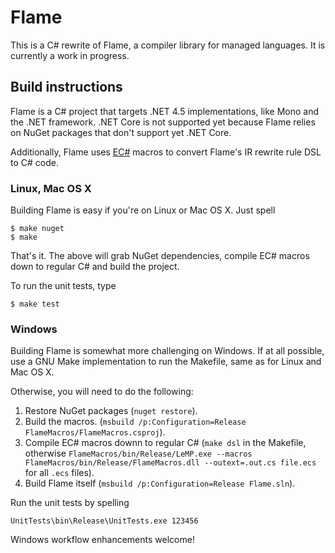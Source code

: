 # Flame

This is a C# rewrite of Flame, a compiler library for managed languages. It is currently a work in progress.

## Build instructions

Flame is a C# project that targets .NET 4.5 implementations, like Mono and the .NET framework. .NET Core is not supported yet because Flame relies on NuGet packages that don't support yet .NET Core.

Additionally, Flame uses [EC#](http://ecsharp.net/) macros to convert Flame's IR rewrite rule DSL to C# code.

### Linux, Mac OS X

Building Flame is easy if you're on Linux or Mac OS X. Just spell
```console
$ make nuget
$ make
```

That's it. The above will grab NuGet dependencies, compile EC# macros down to regular C# and build the project.

To run the unit tests, type
```console
$ make test
```

### Windows

Building Flame is somewhat more challenging on Windows. If at all possible, use a GNU Make implementation to run the Makefile, same as for Linux and Mac OS X.

Otherwise, you will need to do the following:

  1. Restore NuGet packages (`nuget restore`).
  2. Build the macros. (`msbuild /p:Configuration=Release FlameMacros/FlameMacros.csproj`).
  3. Compile EC# macros downn to regular C# (`make dsl` in the Makefile, otherwise `FlameMacros/bin/Release/LeMP.exe --macros FlameMacros/bin/Release/FlameMacros.dll --outext=.out.cs file.ecs` for all `.ecs` files).
  4. Build Flame itself (`msbuild /p:Configuration=Release Flame.sln`).

Run the unit tests by spelling
```console
UnitTests\bin\Release\UnitTests.exe 123456
```

Windows workflow enhancements welcome!